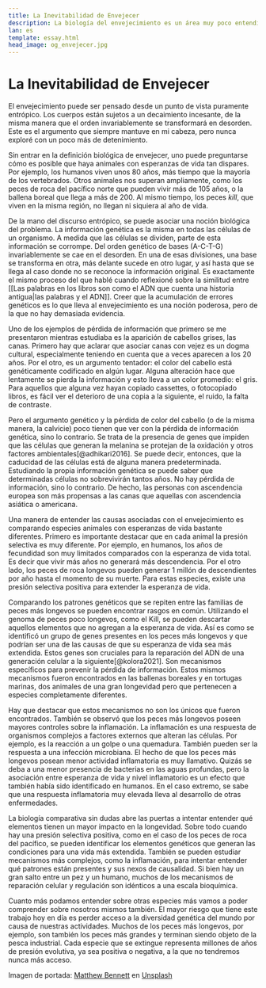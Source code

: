 ```yaml
---
title: La Inevitabilidad de Envejecer
description: La biología del envejecimiento es un área muy poco entendida. Desde los efectos de la pérdida de información hasta la apoptosis, todavía no sabemos qué influye en la longevidad.
lan: es
template: essay.html
head_image: og_envejecer.jpg
---
```


# La Inevitabilidad de Envejecer

El envejecimiento puede ser pensado desde un punto de vista puramente entrópico. Los cuerpos están sujetos a un decaimiento incesante, de la misma manera que el orden invariablemente se transformará en desorden. Este es el argumento que siempre mantuve en mi cabeza, pero nunca exploré con un poco más de detenimiento. 

Sin entrar en la definición biológica de envejecer, uno puede preguntarse cómo es posible que haya animales con esperanzas de vida tan dispares. Por ejemplo, los humanos viven unos 80 años, más tiempo que la mayoría de los vertebrados. Otros animales nos superan ampliamente, como los peces de roca del pacífico norte que pueden vivir más de 105 años, o la ballena boreal que llega a más de 200. Al mismo tiempo, los peces *kill*, que viven en la misma región, no llegan ni siquiera al año de vida. 

De la mano del discurso entrópico, se puede asociar una noción biológica del problema. La información genética es la misma en todas las células de un organismo. A medida que las células se dividen, parte de esta información se corrompe. Del orden genético de bases (A-C-T-G) invariablemente se cae en el desorden. En una de esas divisiones, una base se transforma en otra, más delante sucede en otro lugar, y así hasta que se llega al caso donde no se reconoce la información original. Es exactamente el mismo proceso del que hablé cuando reflexioné sobre la similitud entre [[Las palabras en los libros son como el ADN que cuenta una historia antigua|las palabras y el ADN]].  Creer que la acumulación de errores genéticos es lo que lleva al envejecimiento es una noción poderosa, pero de la que no hay demasiada evidencia. 

Uno de los ejemplos de pérdida de información que primero se me presentaron mientras estudiaba es la aparición de cabellos grises, las canas. Primero hay que aclarar que asociar canas con vejez es un dogma cultural, especialmente teniendo en cuenta que a veces aparecen a los 20 años. Por el otro, es un argumento tentador: el color del cabello está genéticamente codificado en algún lugar. Alguna alteración hace que lentamente se pierda la información y esto lleva a un color promedio: el gris. Para aquellos que alguna vez hayan copiado cassettes, o fotocopiado libros, es fácil ver el deterioro de una copia a la siguiente, el ruido, la falta de contraste.

Pero el argumento genético y la pérdida de color del cabello (o de la misma manera, la calvicie) poco tienen que ver con la pérdida de información genética, sino lo contrario. Se trata de la presencia de genes que impiden que las células que generan la melanina se protejan de la oxidación y otros factores ambientales[@adhikari2016]. Se puede decir, entonces, que la caducidad de las células está de alguna manera predeterminada. Estudiando la propia información genética se puede saber que determinadas células no sobrevivirán tantos años. No hay pérdida de información, sino lo contrario. De hecho, las personas con ascendencia europea son más propensas a las canas que aquellas con ascendencia asiática o americana.  

Una manera de entender las causas asociadas con el envejecimiento es comparando especies animales con esperanzas de vida bastante diferentes. Primero es importante destacar que en cada animal la presión selectiva es muy diferente. Por ejemplo, en humanos, los años de fecundidad son muy limitados comparados con la esperanza de vida total. Es decir que vivir más años no generará más descendencia. Por el otro lado, los peces de roca longevos pueden generar 1 millón de descendientes por año hasta el momento de su muerte. Para estas especies, existe una presión selectiva positiva para extender la esperanza de vida. 

Comparando los patrones genéticos que se repiten entre las familias de peces más longevos se pueden encontrar rasgos en común. Utilizando el genoma de peces poco longevos, como el Kill, se pueden descartar aquellos elementos que no agregan a la esperanza de vida. Así es como se identificó un grupo de genes presentes en los peces más longevos y que podrían ser una de las causas de que su esperanza de vida sea más extendida. Estos genes son cruciales para la reparación del ADN de una generación celular a la siguiente[@kolora2021]. Son mecanismos específicos para prevenir la pérdida de información. Estos mismos mecanismos fueron encontrados en las ballenas boreales y en tortugas marinas, dos animales de una gran longevidad pero que pertenecen a especies completamente diferentes. 

Hay que destacar que estos mecanismos no son los únicos que fueron encontrados. También se observó que los peces más longevos poseen mayores controles sobre la inflamación. La inflamación es una respuesta de organismos complejos a factores externos que alteran las células. Por ejemplo, es la reacción a un golpe o una quemadura. También pueden ser la respuesta a una infección microbiana. El hecho de que los peces más longevos posean menor actividad inflamatoria es muy llamativo. Quizás se deba a una menor presencia de bacterias en las aguas profundas, pero la asociación entre esperanza de vida y nivel inflamatorio es un efecto que también había sido identificado en humanos. En el caso extremo, se sabe que una respuesta inflamatoria muy elevada lleva al desarrollo de otras enfermedades. 

La biología comparativa sin dudas abre las puertas a intentar entender qué elementos tienen un mayor impacto en la longevidad. Sobre todo cuando hay una presión selectiva positiva, como en el caso de los peces de roca del pacífico, se pueden identificar los elementos genéticos que generan las condiciones para una vida más extendida. También se pueden estudiar mecanismos más complejos, como la inflamación, para intentar entender qué patrones están presentes y sus nexos de causalidad. Si bien hay un gran salto entre un pez y un humano, muchos de los mecanismos de reparación celular y regulación son idénticos a una escala bioquímica. 

Cuanto más podamos entender sobre otras especies más vamos a poder comprender sobre nosotros mismos también. El mayor riesgo que tiene este trabajo hoy en día es perder acceso a la diversidad genética del mundo por causa de nuestras actividades. Muchos de los peces más longevos, por ejemplo, son también los peces más grandes y terminan siendo objeto de la pesca industrial. Cada especie que se extingue representa millones de años de presión evolutiva, ya sea positiva o negativa, a la que no tendremos nunca más acceso. 


Imagen de portada: [Matthew Bennett](https://unsplash.com/@mbennettphoto?utm_source=unsplash&utm_medium=referral&utm_content=creditCopyText) en [Unsplash](https://unsplash.com/s/photos/old?utm_source=unsplash&utm_medium=referral&utm_content=creditCopyText)